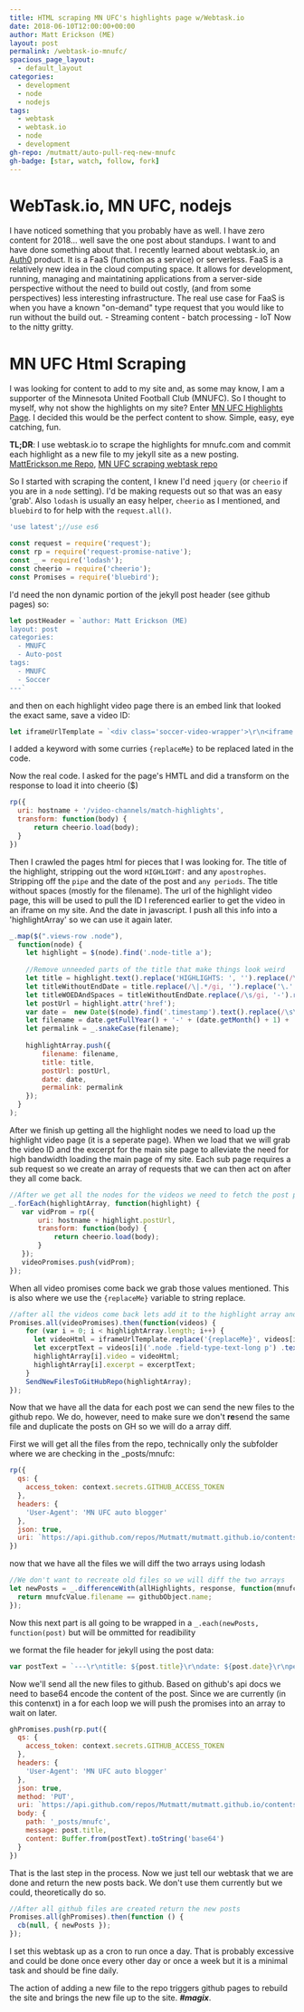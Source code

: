 ```yaml
---
title: HTML scraping MN UFC's highlights page w/Webtask.io
date: 2018-06-10T12:00:00+00:00
author: Matt Erickson (ME)
layout: post
permalink: /webtask-io-mnufc/
spacious_page_layout:
  - default_layout
categories:
  - development
  - node
  - nodejs
tags:
  - webtask
  - webtask.io
  - node
  - development
gh-repo: /mutmatt/auto-pull-req-new-mnufc
gh-badge: [star, watch, follow, fork]
---
```

WebTask.io, MN UFC, nodejs
=====
I have noticed something that you probably have as well. I have zero content for 2018... well save the one post about standups.
I want to and have done something about that. I recently learned about webtask.io, an [Auth0](auth0.com) product. It is a FaaS (function as a service) or serverless.
FaaS is a relatively new idea in the cloud computing space. It allows for development, running, managing and maintatining applications from a server-side perspective without the need to build out costly, (and from some perspectives) less interesting infrastructure.
The real use case for FaaS is when you have a known "on-demand" type request that you would like to run without the build out.
    - Streaming content
    - batch processing
    - IoT
Now to the nitty gritty.

MN UFC Html Scraping
====
I was looking for content to add to my site and, as some may know, I am a supporter of the Minnesota United Football Club (MNUFC).
So I thought to myself, why not show the highlights on my site? Enter [MN UFC Highlights Page](https://mnufc.com/video-channels/match-highlights). 
I decided this would be the perfect content to show. Simple, easy, eye catching, fun.

**TL;DR**: I use webtask.io to scrape the highlights for mnufc.com and commit each highlight as a new file to my jekyll site as a new posting. [MattErickson.me Repo](https://github.com/mutmatt/mutmatt.github.io), [MN UFC scraping webtask repo](https://github.com/Mutmatt/auto-pull-req-new-mnufc)

So I started with scraping the content, I knew I'd need `jquery` (or `cheerio` if you are in a `node` setting). I'd be making requests out so that was an easy 'grab'. Also `lodash` is usually an easy helper, `cheerio` as I mentioned, and `bluebird` to for help with the `request.all()`.

``` javascript
'use latest';//use es6

const request = require('request');
const rp = require('request-promise-native');
const _ = require('lodash');
const cheerio = require('cheerio');
const Promises = require('bluebird');
```

I'd need the non dynamic portion of the jekyll post header (see github pages) so:

``` javascript
let postHeader = `author: Matt Erickson (ME)
layout: post
categories:
  - MNUFC
  - Auto-post
tags:
  - MNUFC
  - Soccer
---`
```

and then on each highlight video page there is an embed link that looked the exact same, save a video ID:

``` javascript
let iframeUrlTemplate = `<div class='soccer-video-wrapper'>\r\n<iframe class='soccer-video' width='100%' height='auto' frameborder='0' allowfullscreen src="https://www.mnufc.com/iframe-video?brightcove_id={replaceMe}&brightcove_player_id=default&brightcove_account_id=5534894110001"></iframe>\r\n</div>`;
```

I added a keyword with some curries `{replaceMe}` to be replaced lated in the code.

Now the real code. I asked for the page's HMTL and did a transform on the response to load it into cheerio ($)

``` javascript
rp({
  uri: hostname + '/video-channels/match-highlights',
  transform: function(body) {
      return cheerio.load(body);
  }
})
```

Then I crawled the pages html for pieces that I was looking for. The title of the highlight, stripping out the word `HIGHLIGHT:` and any `apostrophes`. Stripping off the `pipe` and the date of the post and `any periods`. The title without spaces (mostly for the filename). The url of the highlight video page, this will be used to pull the ID I referenced earlier to get the video in an iframe on my site. And the date in javascript. I push all this info into a 'highlightArray' so we can use it again later. 

``` javascript
_.map($(".views-row .node"), 
  function(node) {
    let highlight = $(node).find('.node-title a');
    
    //Remove unneeded parts of the title that make things look weird
    let title = highlight.text().replace('HIGHLIGHTS: ', '').replace(/\'/gi, '');
    let titleWithoutEndDate = title.replace(/\|.*/gi, '').replace('\.', '');
    let titleWOEDAndSpaces = titleWithoutEndDate.replace(/\s/gi, '-').replace(/\-$/, '');
    let postUrl = highlight.attr('href');
    var date =  new Date($(node).find('.timestamp').text().replace(/\s\(.*\)/gi, ''));
    let filename = date.getFullYear() + '-' + (date.getMonth() + 1) + '-' + date.getDate() + '-' + titleWOEDAndSpaces + '.md';
    let permalink = _.snakeCase(filename);
    
    highlightArray.push({ 
        filename: filename,
        title: title, 
        postUrl: postUrl, 
        date: date,
        permalink: permalink
    });
  }
);
```

After we finish up getting all the highlight nodes we need to load up the highlight video page (it is a seperate page). When we load that we will grab the video ID and the excerpt for the main site page to alleviate the need for high bandwidth loading the main page of my site. Each sub page requires a sub request so we create an array of requests that we can then act on after they all come back.

 ``` javascript
 //After we get all the nodes for the videos we need to fetch the post page for the video url itself
_.forEach(highlightArray, function(highlight) {
    var vidProm = rp({
        uri: hostname + highlight.postUrl,
        transform: function(body) {
            return cheerio.load(body);
        }
    });
    videoPromises.push(vidProm);
});
```

When all video promises come back we grab those values mentioned. This is also where we use the `{replaceMe}` variable to string replace.

``` javascript
//after all the videos come back lets add it to the highlight array and then send it to GH
Promises.all(videoPromises).then(function(videos) {
    for (var i = 0; i < highlightArray.length; i++) {
      let videoHtml = iframeUrlTemplate.replace('{replaceMe}', videos[i]('video').attr('data-video-id'));
      let excerptText = videos[i]('.node .field-type-text-long p') .text()
      highlightArray[i].video = videoHtml;
      highlightArray[i].excerpt = excerptText; 
    }
    SendNewFilesToGitHubRepo(highlightArray);
});
```

Now that we have all the data for each post we can send the new files to the github repo. We do, however, need to make sure we don't **re**send the same file and duplicate the posts on GH so we will do a array diff.

First we will get all the files from the repo, technically only the subfolder where we are checking in the _posts/mnufc:

``` javascript
rp({
  qs: {
    access_token: context.secrets.GITHUB_ACCESS_TOKEN
  },
  headers: {
    'User-Agent': 'MN UFC auto blogger'
  },
  json: true,
  uri: `https://api.github.com/repos/Mutmatt/mutmatt.github.io/contents/_posts/mnufc/`
})
```

now that we have all the files we will diff the two arrays using lodash

``` javascript
//We don't want to recreate old files so we will diff the two arrays
let newPosts = _.differenceWith(allHighlights, response, function(mnufcValue, githubObject) {
  return mnufcValue.filename == githubObject.name;
});
```

Now this next part is all going to be wrapped in a `_.each(newPosts, function(post)` but will be ommitted for readibility

we format the file header for jekyll using the post data:

``` javascript
var postText = `---\r\ntitle: ${post.title}\r\ndate: ${post.date}\r\npermalink: /${post.permalink}\r\nexcerpt:${post.excerpt}\r\n${postHeader}\r\n${post.video}`;
```

Now we'll send all the new files to github. Based on github's api docs we need to base64 encode the content of the post. Since we are currently (in this contenxt) in a for each loop we will push the promises into an array to wait on later.

``` javascript
ghPromises.push(rp.put({
  qs: {
    access_token: context.secrets.GITHUB_ACCESS_TOKEN
  },
  headers: {
    'User-Agent': 'MN UFC auto blogger'
  },
  json: true,
  method: 'PUT',
  uri: `https://api.github.com/repos/Mutmatt/mutmatt.github.io/contents/_posts/mnufc/` + post.filename,
  body: {
    path: '_posts/mnufc',
    message: post.title,
    content: Buffer.from(postText).toString('base64')
  }
})
```

That is the last step in the process. Now we just tell our webtask that we are done and return the new posts back. We don't use them currently but we could, theoretically do so.

``` javascript
//After all github files are created return the new posts
Promises.all(ghPromises).then(function () {
  cb(null, { newPosts });  
});
```

I set this webtask up as a cron to run once a day. That is probably excessive and could be done once every other day or once a week but it is a minimal task and should be fine daily.

The action of adding a new file to the repo triggers github pages to rebuild the site and brings the new file up to the site. ***#magix***.